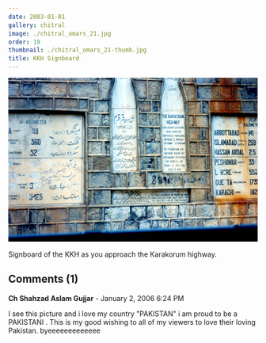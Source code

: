 ```yaml
---
date: 2003-01-01
gallery: chitral
image: ./chitral_omars_21.jpg
order: 19
thumbnail: ./chitral_omars_21-thumb.jpg
title: KKH Signboard
---
```


![KKH Signboard](./chitral_omars_21.jpg)

Signboard of the KKH as you approach the Karakorum highway.

<div id="comments">

## Comments (1)

<div id="comment">

**Ch Shahzad Aslam Gujjar** - January  2, 2006  6:24 PM

I see this picture and i love my country "PAKISTAN"
i am proud to be a PAKISTANI . This is my good wishing to all of my viewers to love their loving Pakistan. byeeeeeeeeeeeee

</div>

</div>